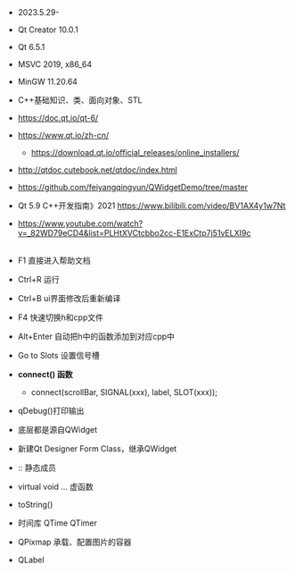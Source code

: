 ## 
* 2023.5.29-
* Qt Creator 10.0.1
* Qt 6.5.1 
* MSVC 2019, x86_64
* MinGW 11.20.64

* C++基础知识、类、面向对象、STL
* https://doc.qt.io/qt-6/
* https://www.qt.io/zh-cn/
	* https://download.qt.io/official_releases/online_installers/
* http://qtdoc.cutebook.net/qtdoc/index.html
* https://github.com/feiyangqingyun/QWidgetDemo/tree/master
* Qt 5.9 C++开发指南》2021 https://www.bilibili.com/video/BV1AX4y1w7Nt
* https://www.youtube.com/watch?v=_82WD79eCD4&list=PLHtXVCtcbbo2cc-E1ExCtp7j51vELXI9c


## 
* F1 直接进入帮助文档
* Ctrl+R 运行
* Ctrl+B ui界面修改后重新编译
* F4 快速切换h和cpp文件 
* Alt+Enter 自动把h中的函数添加到对应cpp中

* Go to Slots 设置信号槽
* **connect() 函数**
  *  connect(scrollBar, SIGNAL(xxx), label,  SLOT(xxx));

* qDebug()打印输出

* 底层都是源自QWidget
* 新建Qt Designer Form Class，继承QWidget

* :: 静态成员
* virtual void ... 虚函数

* toString()

* 时间库 QTime QTimer

* QPixmap 承载、配置图片的容器
* QLabel